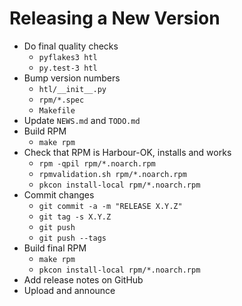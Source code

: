 Releasing a New Version
=======================

* Do final quality checks
    - `pyflakes3 htl`
    - `py.test-3 htl`
* Bump version numbers
    - `htl/__init__.py`
    - `rpm/*.spec`
    - `Makefile`
* Update `NEWS.md` and `TODO.md`
* Build RPM
    - `make rpm`
* Check that RPM is Harbour-OK, installs and works
    - `rpm -qpil rpm/*.noarch.rpm`
    - `rpmvalidation.sh rpm/*.noarch.rpm`
    - `pkcon install-local rpm/*.noarch.rpm`
* Commit changes
    - `git commit -a -m "RELEASE X.Y.Z"`
    - `git tag -s X.Y.Z`
    - `git push`
    - `git push --tags`
* Build final RPM
    - `make rpm`
    - `pkcon install-local rpm/*.noarch.rpm`
* Add release notes on GitHub
* Upload and announce
